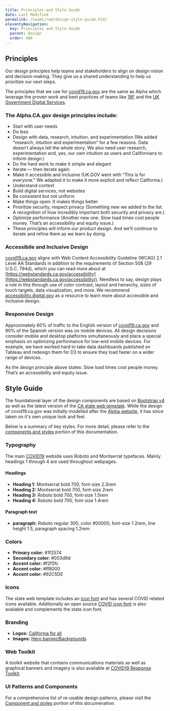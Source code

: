 ```yaml
---
title: Principles and Style Guide
date: Last Modified
permalink: /teams/rad/design-style-guide.html
eleventyNavigation:
  key: Principles and Style Guide
  parent: Design
  order: 480
--- 
```

## Principles

Our design principles help teams and stakeholders to align on design vision and decision-making. They give us a shared understanding to help us prioritize our next steps.

The principles that we use for [covid19.ca.gov](http://covid19.ca.gov) are the same as Alpha which leverage the proven work and best practices of teams like [18F](https://methods.18f.gov/decide/design-principles/) and the [UK Government Digital Services](https://www.gov.uk/guidance/government-design-principles). 

### The Alpha.CA.gov design principles include:
* Start with user needs
* Do less
* Design with data, research, intuition, and experimentation (We added “research, intuition and experimentation” for a few reasons. Data doesn’t always tell the whole story. We also need user research, experimentation and, yes, our own intuition as users and Californians to inform design.)
* Do the hard work to make it simple and elegant
* Iterate — then iterate again
* Make it accessible and inclusive (UK.GOV went with “This is for everyone.” We adapted it to make it more explicit and reflect California.)
* Understand context
* Build digital services, not websites
* Be consistent but not uniform
* Make things open: It makes things better
* Prioritize security, respect privacy (Something new we added to the list. A recognition of how incredibly important both security and privacy are.)
* Optimize performance (Another new one. Slow load times cost people money. That’s an accessibility and equity issue.)
* These principles will inform our product design. And we’ll continue to iterate and refine them as we learn by doing.

### Accessibile and Inclusive Design

[covid19.ca.gov](http://covid19.ca.gov) aligns with Web Content Accessibility Guideline (WCAG) 2.1 Level AA Standards in addition to the requirements of Section 508 (29 U.S.C. 794d), which you can read more about at [https://webstandards.ca.gov/accessibility](https://webstandards.ca.gov/accessibility/). Needless to say, design plays a role in this through use of color contrast, layout and heirarchy, sizes of touch targets, data visualization, and more. We recommend [accessibility.digital.gov](https://accessibility.digital.gov/) as a resource to learn more about accessible and inclusive design.

### Responsive Design

Approximately 60% of traffic to the English version of [covid19.ca.gov](http://covid19.ca.gov) and 90% of the Spanish version was on mobile devices. All design decisions consider mobile and desktop platforms simultaneously and place a special emphasis on optimizing performance for low-end mobile devices. For example, we have worked hard to take data dashboards published on Tableau and redesign them for D3 to ensure they load faster on a wider range of devices.

As the design principle above states: Slow load times cost people money. That’s an accessibility and equity issue.

## Style Guide

The foundational layer of the design components are based on [Bootstrap v4](https://getbootstrap.com) as well as the latest version of the [CA state web template](https://beta.template.webstandards.ca.gov). While the design of covid19.ca.gov was initially modelled after the [Alpha website](https://www.alpha.ca.gov/), it has since taken on it's own unique look and feel.

Below is a summary of key styles. For more detail, please refer to the [components and styles](https://teamdocs.covid19.ca.gov/components/) portion of this documentation.

### Typography
The main [COVID19](https://covid19.ca.gov) website uses Roboto and Montserrat typefaces. Mainly headings 1 through 4 are used throughout webpages. 

#### Headings 
* **Heading 1:** Montserrat bold 700, font-size 2.3rem
* **Heading 2:** Montserrat bold 700, font-size 2rem
* **Heading 3:** Roboto bold 700, font-size 1.5rem
* **Heading 4:** Roboto bold 700, font-size 1.4rem

#### Paragraph text 
* **paragraph:** Roboto regular 300, color #00000, font-size 1.2rem,  line height 1.5, paragraph spacing 1.2rem

### Colors
* **Primary color:** #1f2574
* **Secondary color:** #003d9d
* **Accent color:** #f2f5fc
* **Accent color:** #ff8000
* **Accent color:** #92C5DE

### Icons
The state web template includes an [icon font](https://beta.template.webstandards.ca.gov/sample/icon-fonts.html) and has several COVID related icons available. Additionally an open source [COVID icon font](https://fontawesome.com/icons?d=gallery&q=covid-19&m=free) is also available and complements the state icon font. 

### Branding 

* **Logos:** [California for all](https://govca.app.box.com/s/8wsb5ytp1sv2ivh5o0seqzz82sbt1oe5)
* **Images:** [Hero banner/Backgrounds](https://govca.app.box.com/s/1vk3x2d20fjplsciqonrrohdrlr8vzs3)

### Web Toolkit
A toolkit website that contains communications materials as well as graphical banners and imagery is also available at [COVID19 Response Toolkit](https://toolkit.covid19.ca.gov/partners/).

### UI Patterns and Components

For a comprehensive list of re-usable design patterns, please visit the [Component and styles](https://teamdocs.covid19.ca.gov/components/) portion of this documenation.
 
